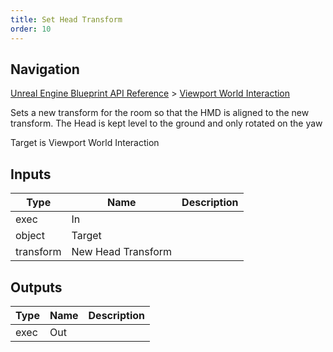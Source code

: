 ```yaml
---
title: Set Head Transform
order: 10
---
```

## Navigation

[Unreal Engine Blueprint API Reference](https://dev.epicgames.com/documentation/en-us/unreal-engine/BlueprintAPI) > [Viewport World Interaction](https://dev.epicgames.com/documentation/en-us/unreal-engine/BlueprintAPI/ViewportWorldInteraction)

Sets a new transform for the room so that the HMD is aligned to the new transform.
The Head is kept level to the ground and only rotated on the yaw

Target is Viewport World Interaction

## Inputs

| Type | Name | Description |
| --- | --- | --- |
| exec | In |  |
| object | Target |  |
| transform | New Head Transform |  |

## Outputs

| Type | Name | Description |
| --- | --- | --- |
| exec | Out |  |
